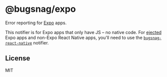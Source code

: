 # @bugsnag/expo

Error reporting for [Expo](https://expo.io/) apps.

This notifier is for Expo apps that only have JS – no native code. For [ejected](https://docs.expo.io/versions/v32.0.0/workflow/glossary-of-terms/#eject) Expo apps and non-Expo React Native apps, you'll need to use the [`bugsnag-react-native`](https://github.com/bugsnag/bugsnag-react-native) notifier.

## License
MIT
